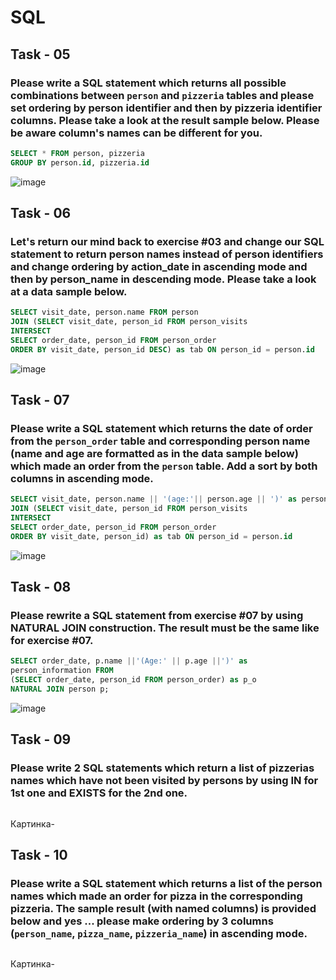# SQL

## Task - 05  
### Please write a SQL statement which returns all possible combinations between `person` and `pizzeria` tables and please set ordering by person identifier and then by pizzeria identifier columns. Please take a look at the result sample below. Please be aware column's names can be different for you.
```sql
SELECT * FROM person, pizzeria
GROUP BY person.id, pizzeria.id
```
![image](https://github.com/Matveykazakov/SQL/assets/112616583/9e14982b-3be7-4f62-a1c1-90249737e27c)

## Task - 06  
### Let's return our mind back to exercise #03 and change our SQL statement to return person names instead of person identifiers and change ordering by action_date in ascending mode and then by person_name in descending mode. Please take a look at a data sample below.
```sql
SELECT visit_date, person.name FROM person
JOIN (SELECT visit_date, person_id FROM person_visits
INTERSECT
SELECT order_date, person_id FROM person_order 
ORDER BY visit_date, person_id DESC) as tab ON person_id = person.id
```
![image](https://github.com/Matveykazakov/SQL/assets/112616583/4f5ee280-3cf6-4ef1-91ea-c721b88f6a4c)

## Task - 07  
### Please write a SQL statement which returns the date of order from the `person_order` table and corresponding person name (name and age are formatted as in the data sample below) which made an order from the `person` table. Add a sort by both columns in ascending mode.
```sql
SELECT visit_date, person.name || '(age:'|| person.age || ')' as person_information FROM person
JOIN (SELECT visit_date, person_id FROM person_visits
INTERSECT
SELECT order_date, person_id FROM person_order 
ORDER BY visit_date, person_id) as tab ON person_id = person.id
```
![image](https://github.com/Matveykazakov/SQL/assets/112616583/424d1f1a-8d42-4651-884a-dead2734eb31)
  
## Task - 08  
### Please rewrite a SQL statement from exercise #07 by using NATURAL JOIN construction. The result must be the same like for exercise #07.  
```sql
SELECT order_date, p.name ||'(Age:' || p.age ||')' as
person_information FROM
(SELECT order_date, person_id FROM person_order) as p_o
NATURAL JOIN person p;
```
![image](https://github.com/Matveykazakov/SQL/assets/112616583/645d0fdb-e0cf-4597-a098-1fcddc0063d4)

## Task - 09  
### Please write 2 SQL statements which return a list of pizzerias names which have not been visited by persons by using IN for 1st one and EXISTS for the 2nd one.
```sql

```
Картинка- 

## Task - 10  
### Please write a SQL statement which returns a list of the person names which made an order for pizza in the corresponding pizzeria. The sample result (with named columns) is provided below and yes ... please make ordering by 3 columns (`person_name`, `pizza_name`, `pizzeria_name`) in ascending mode.
```sql

```
Картинка- 
